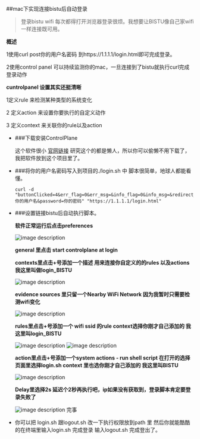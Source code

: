##mac下实现连接bistu后自动登录

> 登录bistu wifi 每次都得打开浏览器登录很烦。我想要让BISTU像自己家wifi一样连接既可用。

**概述**   

1使用curl post你的用户名密码 到https://1.1.1.1/login.html即可完成登录。

2使用control panel 可以持续监测你的mac，一旦连接到了bistu就执行curl完成登录动作

**cuntrolpanel 设置其实还挺清晰**

1定义rule 来检测某种类型的系统变化

2 定义action 来设置你要执行的自定义动作

3 定义context 来关联你的rule以及action

- ###下载安装ControlPlane
  
  这个软件很小 [官网链接](https://www.controlplaneapp.com/)
  研究这个的都是懒人，所以你可以偷懒不用下载了，我把软件放到这个项目里了。

- ###将你的用户名密码写入到项目的./login.sh 中
    脚本很简单，地球人都能看懂。
    ```
    curl -d "buttonClicked=4&err_flag=0&err_msg=&info_flag=0&info_msg=&redirect_url=&network_name=Guest+Network&username=你的用户名&password=你的密码" "https://1.1.1.1/login.html"

    ```


- ###设置链接bistu后自动执行脚本。

    **软件正常运行后点击preferences**
    
    ![image description](http://oih1xpa8t.bkt.clouddn.com/bistu_wifi1.png)
    
    **general 里点击 start controlplane at login**
    
    **contexts里点击+号添加一个描述 用来连接你自定义的的rules 以及actions 我这里叫做login_BISTU**
    
    ![image description](http://oih1xpa8t.bkt.clouddn.com/bistu_wifi3.png)
    
    **evidence sources 里只留一个Nearby WiFi Network 因为我暂时只需要检测wifi变化**
    
    ![image description](http://oih1xpa8t.bkt.clouddn.com/bistu_wifi4.png)
    
    **rules里点击+号添加一个 wifi ssid 的rule context选择你刚才自己添加的 我这里叫login_BISTU**
    
    ![image description](http://oih1xpa8t.bkt.clouddn.com/bistu_wifi5.png)
    ![image description](http://oih1xpa8t.bkt.clouddn.com/bistu_wifi6.png)
    
    **action里点击+号添加一个system actions - run shell script 在打开的选择页面里选择login.sh context 里也选你刚才自己添加的 我这里叫BISTU**
    
    ![image description](http://oih1xpa8t.bkt.clouddn.com/bistu_wifi7.png)
    
    **Delay里选择2s 延迟个2秒再执行吧，ip如果没有获取到，登录脚本肯定要登录失败了**
    
    ![image description](http://oih1xpa8t.bkt.clouddn.com/bistu_wifi9.png)
    完事

- 你可以把 login.sh 跟logout.sh 改一下执行权限放到path 里 然后你就能酷酷的在终端里输入login.sh 完成登录 输入logout.sh 完成登出了。